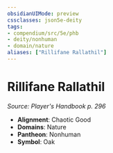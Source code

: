 ```yaml
---
obsidianUIMode: preview
cssclasses: json5e-deity
tags:
- compendium/src/5e/phb
- deity/nonhuman
- domain/nature
aliases: ["Rillifane Rallathil"]
---
```

# Rillifane Rallathil
*Source: Player's Handbook p. 296* 

- **Alignment**: Chaotic Good
- **Domains**: Nature
- **Pantheon**: Nonhuman
- **Symbol**: Oak